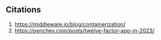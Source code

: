 ## Citations

1. https://middleware.io/blog/containerization/
2. https://penchev.com/posts/twelve-factor-app-in-2023/
